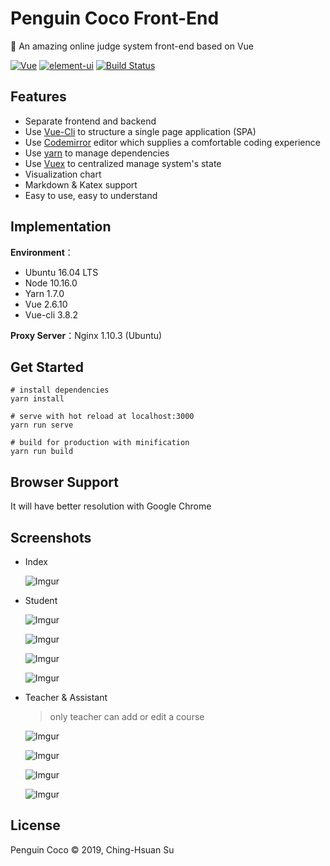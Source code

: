 # Penguin Coco Front-End

🐧 An amazing online judge system front-end based on Vue

[![Vue](https://img.shields.io/badge/vue-2.6.10-blue.svg)](https://github.com/vuejs/vue) [![element-ui](https://img.shields.io/badge/element-2.11.1-blue.svg)](https://github.com/ElemeFE/element) [![Build Status](https://travis-ci.org/penguin-coco/PenguinCocoFE.svg?branch=master)](https://travis-ci.org/penguin-coco/PenguinCocoFE) 



## Features

* Separate frontend and backend
* Use <a href="https://github.com/vuejs/vue-cli">Vue-Cli</a> to structure a single page application (SPA)
* Use <a href="https://github.com/codemirror/CodeMirror">Codemirror</a> editor which supplies a comfortable coding experience
* Use <a href="https://github.com/yarnpkg/yarn">yarn</a> to manage dependencies
* Use [Vuex](https://github.com/vuejs/vuex) to centralized manage system's state
* Visualization chart
* Markdown & Katex support
* Easy to use, easy to understand



## Implementation

**Environment**：

* Ubuntu 16.04 LTS
* Node 10.16.0
* Yarn 1.7.0
* Vue 2.6.10
* Vue-cli 3.8.2

**Proxy Server**：Nginx 1.10.3 (Ubuntu) 



## Get Started

~~~shell
# install dependencies
yarn install

# serve with hot reload at localhost:3000
yarn run serve

# build for production with minification
yarn run build
~~~



## Browser Support

It will have better resolution with Google Chrome



## Screenshots

* Index

  ![Imgur](https://i.imgur.com/dpQP8TH.png)

* Student

  ![Imgur](https://i.imgur.com/j8NyUEY.png)

  

  ![Imgur](https://i.imgur.com/t7leUM6.png)

  

  ![Imgur](https://i.imgur.com/gDTDnRz.png)

  

  ![Imgur](https://i.imgur.com/hDSPFmI.png)

  

* Teacher & Assistant 

  > only teacher can add or edit a course

  ![Imgur](https://i.imgur.com/Lglm0I9.png)

  
  
  ![Imgur](https://i.imgur.com/OTiqX3g.png)
  
  
  
  ![Imgur](https://i.imgur.com/UtD3u5g.png)
  
  
  
  ![Imgur](https://i.imgur.com/t44kZMR.png)
  
  
  



## License

Penguin Coco © 2019, Ching-Hsuan Su